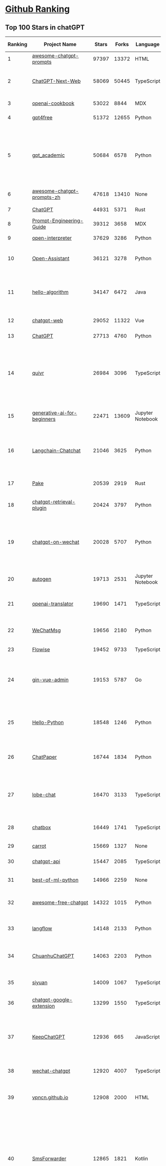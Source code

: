 [Github Ranking](../README.md)
==========

## Top 100 Stars in chatGPT

| Ranking | Project Name | Stars | Forks | Language | Open Issues | Description | Last Commit |
| ------- | ------------ | ----- | ----- | -------- | ----------- | ----------- | ----------- |
| 1 | [awesome-chatgpt-prompts](https://github.com/f/awesome-chatgpt-prompts) | 97397 | 13372 | HTML | 0 | This repo includes ChatGPT prompt curation to use ChatGPT better. | 2024-01-14T05:22:38Z |
| 2 | [ChatGPT-Next-Web](https://github.com/ChatGPTNextWeb/ChatGPT-Next-Web) | 58069 | 50445 | TypeScript | 86 | A cross-platform ChatGPT/Gemini UI (Web / PWA / Linux / Win / MacOS). 一键拥有你自己的跨平台 ChatGPT/Gemini 应用。 | 2024-01-15T02:32:44Z |
| 3 | [openai-cookbook](https://github.com/openai/openai-cookbook) | 53022 | 8844 | MDX | 25 | Examples and guides for using the OpenAI API | 2024-01-14T15:02:44Z |
| 4 | [gpt4free](https://github.com/xtekky/gpt4free) | 51372 | 12655 | Python | 105 | The official gpt4free repository \| various collection of powerful language models | 2024-01-14T19:30:46Z |
| 5 | [gpt_academic](https://github.com/binary-husky/gpt_academic) | 50684 | 6578 | Python | 152 | 为ChatGPT/GLM提供实用化交互界面，特别优化论文阅读/润色/写作体验，模块化设计，支持自定义快捷按钮&函数插件，支持Python和C++等项目剖析&自译解功能，PDF/LaTex论文翻译&总结功能，支持并行问询多种LLM模型，支持chatglm2等本地模型。兼容文心一言, moss, llama2, rwkv, claude2, 通义千问, 书生, 讯飞星火等。 | 2024-01-14T18:49:33Z |
| 6 | [awesome-chatgpt-prompts-zh](https://github.com/PlexPt/awesome-chatgpt-prompts-zh) | 47618 | 13410 | None | 38 | ChatGPT 中文调教指南。各种场景使用指南。学习怎么让它听你的话。 | 2023-12-06T17:31:31Z |
| 7 | [ChatGPT](https://github.com/lencx/ChatGPT) | 44931 | 5371 | Rust | 559 | 🔮 ChatGPT Desktop Application (Mac, Windows and Linux) | 2024-01-06T22:15:36Z |
| 8 | [Prompt-Engineering-Guide](https://github.com/dair-ai/Prompt-Engineering-Guide) | 39312 | 3658 | MDX | 39 | 🐙 Guides, papers, lecture, notebooks and resources for prompt engineering | 2024-01-15T02:18:24Z |
| 9 | [open-interpreter](https://github.com/KillianLucas/open-interpreter) | 37629 | 3286 | Python | 164 | A natural language interface for computers | 2024-01-15T01:25:23Z |
| 10 | [Open-Assistant](https://github.com/LAION-AI/Open-Assistant) | 36121 | 3278 | Python | 221 | OpenAssistant is a chat-based assistant that understands tasks, can interact with third-party systems, and retrieve information dynamically to do so. | 2024-01-06T18:47:41Z |
| 11 | [hello-algorithm](https://github.com/geekxh/hello-algorithm) | 34147 | 6472 | Java | 9 | 🌍 针对小白的算法训练 \| 包括四部分：①.大厂面经 ②.力扣图解  ③.千本开源电子书 ④.百张技术思维导图（项目花了上百小时，希望可以点 star 支持，🌹感谢~）推荐免费ChatGPT使用网站 | 2023-06-13T04:13:17Z |
| 12 | [chatgpt-web](https://github.com/Chanzhaoyu/chatgpt-web) | 29052 | 11322 | Vue | 7 | 用 Express 和  Vue3 搭建的 ChatGPT 演示网页 | 2024-01-10T11:38:21Z |
| 13 | [ChatGPT](https://github.com/acheong08/ChatGPT) | 27713 | 4760 | Python | 11 | Reverse engineered ChatGPT API | 2023-08-02T06:02:10Z |
| 14 | [quivr](https://github.com/StanGirard/quivr) | 26984 | 3096 | TypeScript | 58 | Your GenAI Second Brain 🧠  A personal productivity assistant (RAG) ⚡️🤖 Chat with your docs (PDF, CSV, ...)  & apps using Langchain, GPT 3.5 / 4 turbo, Private, Anthropic, VertexAI, Ollama, LLMs, that you can share with users !  Local & Private alternative to OpenAI GPTs & ChatGPT powered by retrieval-augmented generation. | 2024-01-14T22:18:58Z |
| 15 | [generative-ai-for-beginners](https://github.com/microsoft/generative-ai-for-beginners) | 22471 | 13609 | Jupyter Notebook | 12 | 12 Lessons, Get Started Building with Generative AI  🔗 https://microsoft.github.io/generative-ai-for-beginners/ | 2024-01-14T04:39:28Z |
| 16 | [Langchain-Chatchat](https://github.com/chatchat-space/Langchain-Chatchat) | 21046 | 3625 | Python | 5 | Langchain-Chatchat（原Langchain-ChatGLM）基于 Langchain 与 ChatGLM 等语言模型的本地知识库问答 \| Langchain-Chatchat (formerly langchain-ChatGLM), local knowledge based LLM (like ChatGLM) QA app with langchain  | 2024-01-14T02:47:40Z |
| 17 | [Pake](https://github.com/tw93/Pake) | 20539 | 2919 | Rust | 5 | 🤱🏻 Turn any webpage into a desktop app with Rust.  🤱🏻 利用 Rust 轻松构建轻量级多端桌面应用 | 2024-01-11T15:54:32Z |
| 18 | [chatgpt-retrieval-plugin](https://github.com/openai/chatgpt-retrieval-plugin) | 20424 | 3797 | Python | 136 | The ChatGPT Retrieval Plugin lets you easily find personal or work documents by asking questions in natural language. | 2023-12-26T04:04:08Z |
| 19 | [chatgpt-on-wechat](https://github.com/zhayujie/chatgpt-on-wechat) | 20028 | 5707 | Python | 259 | 基于大模型搭建的微信聊天机器人，同时支持微信、企业微信、公众号、飞书接入，可选择GPT3.5/GPT4.0/Claude/文心一言/讯飞星火/通义千问/Gemini/LinkAI，能处理文本、语音和图片，访问操作系统和互联网，支持基于自有知识库进行定制企业智能客服。 | 2024-01-14T09:40:00Z |
| 20 | [autogen](https://github.com/microsoft/autogen) | 19713 | 2531 | Jupyter Notebook | 341 | Enable Next-Gen Large Language Model Applications. Join our Discord: https://discord.gg/pAbnFJrkgZ | 2024-01-15T02:39:36Z |
| 21 | [openai-translator](https://github.com/openai-translator/openai-translator) | 19690 | 1471 | TypeScript | 327 | 基于 ChatGPT API 的划词翻译浏览器插件和跨平台桌面端应用    -    Browser extension and cross-platform desktop application for translation based on ChatGPT API. | 2024-01-12T02:39:16Z |
| 22 | [WeChatMsg](https://github.com/LC044/WeChatMsg) | 19656 | 2180 | Python | 29 | 提取微信聊天记录，将其导出成HTML、Word、CSV文档永久保存，对聊天记录进行分析生成年度聊天报告 | 2024-01-14T13:03:46Z |
| 23 | [Flowise](https://github.com/FlowiseAI/Flowise) | 19452 | 9733 | TypeScript | 270 | Drag & drop UI to build your customized LLM flow | 2024-01-15T02:49:05Z |
| 24 | [gin-vue-admin](https://github.com/flipped-aurora/gin-vue-admin) | 19153 | 5787 | Go | 31 | 基于vite+vue3+gin搭建的开发基础平台（支持TS,JS混用），集成jwt鉴权，权限管理，动态路由，显隐可控组件，分页封装，多点登录拦截，资源权限，上传下载，代码生成器，表单生成器,chatGPT自动查表等开发必备功能。 | 2024-01-15T01:26:28Z |
| 25 | [Hello-Python](https://github.com/mouredev/Hello-Python) | 18548 | 1246 | Python | 12 | Curso para aprender el lenguaje de programación Python desde cero y para principiantes. 75 clases, 37 horas en vídeo, código, proyectos y grupo de chat. Fundamentos, frontend, backend, testing, IA... | 2023-12-15T14:28:28Z |
| 26 | [ChatPaper](https://github.com/kaixindelele/ChatPaper) | 16744 | 1834 | Python | 63 | Use ChatGPT to summarize the arXiv papers. 全流程加速科研，利用chatgpt进行论文全文总结+专业翻译+润色+审稿+审稿回复 | 2024-01-10T12:03:59Z |
| 27 | [lobe-chat](https://github.com/lobehub/lobe-chat) | 16470 | 3133 | TypeScript | 131 | 🤖 Lobe Chat - an open-source, high-performance chatbot framework that supports speech synthesis, multimodal, and extensible Function Call plugin system. Supports one-click free deployment of your private ChatGPT/LLM web application. | 2024-01-15T03:16:35Z |
| 28 | [chatbox](https://github.com/Bin-Huang/chatbox) | 16449 | 1741 | TypeScript | 225 | Chatbox is a desktop client for ChatGPT, Claude and other LLMs, available on Windows, Mac, Linux | 2024-01-10T14:15:30Z |
| 29 | [carrot](https://github.com/xx025/carrot) | 15669 | 1327 | None | 5 | Free ChatGPT Site List 这儿为你准备了众多免费好用的ChatGPT镜像站点 | 2024-01-11T12:21:25Z |
| 30 | [chatgpt-api](https://github.com/transitive-bullshit/chatgpt-api) | 15447 | 2085 | TypeScript | 61 | Node.js client for the official ChatGPT API. 🔥 | 2023-12-29T04:07:25Z |
| 31 | [best-of-ml-python](https://github.com/ml-tooling/best-of-ml-python) | 14966 | 2259 | None | 18 | 🏆 A ranked list of awesome machine learning Python libraries. Updated weekly. | 2024-01-11T18:27:34Z |
| 32 | [awesome-free-chatgpt](https://github.com/LiLittleCat/awesome-free-chatgpt) | 14322 | 1015 | Python | 20 | 🆓免费的 ChatGPT 镜像网站列表，持续更新。List of free ChatGPT mirror sites, continuously updated.  | 2024-01-08T15:49:12Z |
| 33 | [langflow](https://github.com/logspace-ai/langflow) | 14148 | 2133 | Python | 105 | ⛓️ Langflow is a UI for LangChain, designed with react-flow to provide an effortless way to experiment and prototype flows. | 2024-01-14T21:18:00Z |
| 34 | [ChuanhuChatGPT](https://github.com/GaiZhenbiao/ChuanhuChatGPT) | 14063 | 2203 | Python | 87 | GUI for ChatGPT API and many LLMs. Supports agents, file-based QA, GPT finetuning and query with web search. All with a neat UI. | 2024-01-13T11:18:26Z |
| 35 | [siyuan](https://github.com/siyuan-note/siyuan) | 14009 | 1067 | TypeScript | 72 | A privacy-first, self-hosted, fully open source personal knowledge management software, written in typescript and golang. | 2024-01-14T16:21:44Z |
| 36 | [chatgpt-google-extension](https://github.com/wong2/chatgpt-google-extension) | 13299 | 1550 | TypeScript | 94 | This project is deprecated. Check my new project ChatHub: | 2023-10-25T09:48:26Z |
| 37 | [KeepChatGPT](https://github.com/xcanwin/KeepChatGPT) | 12936 | 665 | JavaScript | 119 | 这是一款提高ChatGPT的数据安全能力和效率的插件。并且免费共享大量创新功能，如：自动刷新、保持活跃、数据安全、取消审计、克隆对话、言无不尽、净化页面、展示大屏、展示全屏、拦截跟踪、日新月异等。让我们的AI体验无比安全、顺畅、丝滑、高效、简洁。 | 2024-01-09T04:05:09Z |
| 38 | [wechat-chatgpt](https://github.com/fuergaosi233/wechat-chatgpt) | 12920 | 4007 | TypeScript | 53 | Use ChatGPT On Wechat via wechaty | 2023-05-05T20:16:17Z |
| 39 | [vpncn.github.io](https://github.com/vpncn/vpncn.github.io) | 12908 | 2000 | HTML | 0 | 2024中国翻墙软件VPN推荐以及科学上网避坑，稳定好用。对比SSR机场、蓝灯、V2ray、老王VPN、VPS搭建梯子等科学上网与翻墙软件，中国最新科学上网翻墙梯子VPN下载推荐，访问Chatgpt。 | 2024-01-05T14:31:27Z |
| 40 | [SmsForwarder](https://github.com/pppscn/SmsForwarder) | 12865 | 1821 | Kotlin | 0 | 短信转发器——监控Android手机短信、来电、APP通知，并根据指定规则转发到其他手机：钉钉群自定义机器人、钉钉企业内机器人、企业微信群机器人、飞书机器人、企业微信应用消息、邮箱、bark、webhook、Telegram机器人、Server酱、PushPlus、手机短信等。包括主动控制服务端与客户端，让你轻松远程发短信、查短信、查通话、查话簿、查电量等。（V3.0 新增）PS.这个APK主要是学习与自用，如有BUG请提ISSUE，同时欢迎大家提PR指正 | 2024-01-13T02:09:40Z |
| 41 | [ChatALL](https://github.com/sunner/ChatALL) | 12587 | 1815 | JavaScript | 127 |  Concurrently chat with ChatGPT, Bing Chat, Bard, Alpaca, Vicuna, Claude, ChatGLM, MOSS, 讯飞星火, 文心一言 and more, discover the best answers | 2024-01-14T05:34:03Z |
| 42 | [LLaVA](https://github.com/haotian-liu/LLaVA) | 12413 | 1294 | Python | 461 | [NeurIPS'23 Oral] Visual Instruction Tuning (LLaVA) built towards GPT-4V level capabilities and beyond. | 2024-01-10T14:46:42Z |
| 43 | [haystack](https://github.com/deepset-ai/haystack) | 12328 | 1539 | Python | 336 | :mag: LLM orchestration framework to build customizable, production-ready LLM applications. Connect components (models, vector DBs, file converters) to pipelines or agents that can interact with your data. With advanced retrieval methods, it's best suited for building RAG, question answering, semantic search or conversational agent chatbots. | 2024-01-12T18:04:09Z |
| 44 | [MOSS](https://github.com/OpenLMLab/MOSS) | 11712 | 1152 | Python | 231 | An open-source tool-augmented conversational language model from Fudan University | 2023-09-08T08:51:08Z |
| 45 | [botpress](https://github.com/botpress/botpress) | 11526 | 1660 | TypeScript | 3 | The open-source hub to build & deploy GPT/LLM Agents ⚡️ | 2024-01-12T19:00:52Z |
| 46 | [GPT_API_free](https://github.com/chatanywhere/GPT_API_free) | 11307 | 939 | Python | 11 | Free ChatGPT API Key，免费ChatGPT API，支持GPT4 API（免费），ChatGPT国内可用免费转发API，直连无需代理。可以搭配ChatBox等软件/插件使用，极大降低接口使用成本。国内即可无限制畅快聊天。 | 2024-01-14T09:38:16Z |
| 47 | [chatgpt-mirai-qq-bot](https://github.com/lss233/chatgpt-mirai-qq-bot) | 10983 | 1388 | Python | 299 | 🚀 一键部署！真正的 AI 聊天机器人！支持ChatGPT、文心一言、讯飞星火、Bing、Bard、ChatGLM、POE，多账号，人设调教，虚拟女仆、图片渲染、语音发送 \| 支持 QQ、Telegram、Discord、微信 等平台 | 2023-11-22T03:13:33Z |
| 48 | [RWKV-LM](https://github.com/BlinkDL/RWKV-LM) | 10657 | 754 | Python | 43 | RWKV is an RNN with transformer-level LLM performance. It can be directly trained like a GPT (parallelizable). So it's combining the best of RNN and transformer - great performance, fast inference, saves VRAM, fast training, "infinite" ctx_len, and free sentence embedding. | 2023-12-28T06:53:30Z |
| 49 | [Chat2DB](https://github.com/chat2db/Chat2DB) | 10604 | 1339 | Java | 279 | 🔥 🔥 🔥 An intelligent and versatile general-purpose SQL client and reporting tool for databases which integrates ChatGPT capabilities. | 2024-01-12T08:43:53Z |
| 50 | [FinGPT](https://github.com/AI4Finance-Foundation/FinGPT) | 10244 | 2165 | Jupyter Notebook | 55 | Data-Centric FinGPT.  Open-source for open finance!  Revolutionize 🔥    We release the trained model on HuggingFace. | 2023-12-26T23:49:09Z |
| 51 | [novel](https://github.com/steven-tey/novel) | 9899 | 942 | TypeScript | 71 | Notion-style WYSIWYG editor with AI-powered autocompletion. | 2024-01-14T02:54:53Z |
| 52 | [llama-gpt](https://github.com/getumbrel/llama-gpt) | 9816 | 626 | TypeScript | 66 | A self-hosted, offline, ChatGPT-like chatbot. Powered by Llama 2. 100% private, with no data leaving your device. New: Code Llama support! | 2023-12-22T14:22:23Z |
| 53 | [deploy](https://github.com/pandora-next/deploy) | 9779 | 1882 | PHP | 15 | Pandora Cloud + Pandora Server + Shared Chat + BackendAPI Proxy + Chat2API + Signup Free = PandoraNext. New GPTs(Gizmo) UI, All in one! | 2024-01-05T06:56:27Z |
| 54 | [h2ogpt](https://github.com/h2oai/h2ogpt) | 9421 | 1154 | Python | 195 | Private Q&A and summarization of documents+images or chat with local GPT, 100% private, Apache 2.0. Supports Mixtral, llama.cpp, and more. Demo: https://gpt.h2o.ai/ https://codellama.h2o.ai/ | 2024-01-14T13:01:49Z |
| 55 | [BingGPT](https://github.com/dice2o/BingGPT) | 9337 | 726 | JavaScript | 234 | Desktop application of new Bing's AI-powered chat (Windows, macOS and Linux) | 2023-12-13T08:39:07Z |
| 56 | [awesome-chatgpt-zh](https://github.com/yzfly/awesome-chatgpt-zh) | 9222 | 797 | Python | 2 | ChatGPT 中文指南🔥，ChatGPT 中文调教指南，指令指南，应用开发指南，精选资源清单，更好的使用 chatGPT 让你的生产力 up up up! 🚀 | 2023-12-18T13:02:54Z |
| 57 | [chatGPTBox](https://github.com/josStorer/chatGPTBox) | 9211 | 678 | JavaScript | 214 | Integrating ChatGPT into your browser deeply, everything you need is here | 2024-01-10T21:16:29Z |
| 58 | [ChatRWKV](https://github.com/BlinkDL/ChatRWKV) | 9018 | 670 | Python | 20 | ChatRWKV is like ChatGPT but powered by RWKV (100% RNN) language model, and open source. | 2023-12-27T03:33:12Z |
| 59 | [gorilla](https://github.com/ShishirPatil/gorilla) | 8850 | 682 | Python | 37 | Gorilla: An API store for LLMs | 2023-11-29T19:03:30Z |
| 60 | [one-api](https://github.com/songquanpeng/one-api) | 8730 | 2220 | JavaScript | 271 | OpenAI 接口管理 & 分发系统，支持 Azure、Anthropic Claude、Google PaLM 2 & Gemini、智谱 ChatGLM、百度文心一言、讯飞星火认知、阿里通义千问、360 智脑以及腾讯混元，可用于二次分发管理 key，仅单可执行文件，已打包好 Docker 镜像，一键部署，开箱即用. OpenAI key management & redistribution system, using a single API for all LLMs, and features an English UI. | 2024-01-14T11:22:52Z |
| 61 | [leedl-tutorial](https://github.com/datawhalechina/leedl-tutorial) | 8666 | 2417 | Jupyter Notebook | 2 | 《李宏毅深度学习教程》，PDF下载地址：https://github.com/datawhalechina/leedl-tutorial/releases | 2024-01-11T07:14:16Z |
| 62 | [hamulete](https://github.com/hoochanlon/hamulete) | 8610 | 1881 | Jupyter Notebook | 0 | 🏔️国立台湾大学、新加坡国立大学、早稻田大学、东京大学，中央研究院（台湾）以及中国重点高校及科研机构，社科、经济、数学、博弈论、哲学、系统工程类学术论文等知识库。 | 2024-01-12T14:07:27Z |
| 63 | [go-proxy-bingai](https://github.com/adams549659584/go-proxy-bingai) | 8443 | 8730 | HTML | 221 | 用 Vue3 和 Go 搭建的微软 New Bing 演示站点，拥有一致的 UI 体验，支持 ChatGPT 提示词，国内可用。 | 2024-01-14T20:41:35Z |
| 64 | [web-llm](https://github.com/mlc-ai/web-llm) | 8193 | 493 | TypeScript | 46 | Bringing large-language models and chat to web browsers. Everything runs inside the browser with no server support. | 2024-01-11T15:22:52Z |
| 65 | [EdgeGPT](https://github.com/acheong08/EdgeGPT) | 8065 | 962 | Python | 37 | Reverse engineered API of Microsoft's Bing Chat AI | 2023-08-03T13:37:26Z |
| 66 | [awesome-chatgpt](https://github.com/humanloop/awesome-chatgpt) | 8053 | 524 | None | 23 | Curated list of awesome tools, demos, docs for ChatGPT and GPT-3 | 2023-12-28T08:57:39Z |
| 67 | [chatgpt-demo](https://github.com/anse-app/chatgpt-demo) | 7820 | 3896 | TypeScript | 39 | Minimal web UI for ChatGPT.  | 2023-12-27T01:44:01Z |
| 68 | [LMFlow](https://github.com/OptimalScale/LMFlow) | 7557 | 1078 | Python | 23 | An Extensible Toolkit for Finetuning and Inference of Large Foundation Models. Large Models for All. | 2024-01-11T15:31:47Z |
| 69 | [go-openai](https://github.com/sashabaranov/go-openai) | 7509 | 1108 | Go | 60 | OpenAI ChatGPT, GPT-3, GPT-4, DALL·E, Whisper API wrapper for Go | 2024-01-11T10:45:16Z |
| 70 | [PaLM-rlhf-pytorch](https://github.com/lucidrains/PaLM-rlhf-pytorch) | 7495 | 649 | Python | 12 | Implementation of RLHF (Reinforcement Learning with Human Feedback) on top of the PaLM architecture. Basically ChatGPT but with PaLM | 2024-01-14T17:55:25Z |
| 71 | [anything-llm](https://github.com/Mintplex-Labs/anything-llm) | 7373 | 783 | JavaScript | 44 | Open-source ChatGPT experience for LLMs, embedders, and vector databases. Unlimited documents, messages, and concurrent users with permission management in one app. | 2024-01-15T01:10:53Z |
| 72 | [LLMSurvey](https://github.com/RUCAIBox/LLMSurvey) | 7299 | 581 | Python | 11 | The official GitHub page for the survey paper "A Survey of Large Language Models". | 2024-01-10T01:24:56Z |
| 73 | [copilot-gpt4-service](https://github.com/aaamoon/copilot-gpt4-service) | 7218 | 612 | Go | 10 | Convert Github Copilot to ChatGPT | 2024-01-14T22:05:15Z |
| 74 | [promptflow](https://github.com/microsoft/promptflow) | 7090 | 518 | Python | 39 | Build high-quality LLM apps - from prototyping, testing to production deployment and monitoring. | 2024-01-15T03:11:34Z |
| 75 | [embedchain](https://github.com/embedchain/embedchain) | 7074 | 1227 | Python | 126 | The Open Source RAG framework | 2024-01-15T01:00:07Z |
| 76 | [gpt4free-ts](https://github.com/xiangsx/gpt4free-ts) | 7031 | 1507 | TypeScript | 44 | Providing a free OpenAI GPT-4 API !   This is a replication project for the typescript version of xtekky/gpt4free | 2023-11-28T06:44:25Z |
| 77 | [shell_gpt](https://github.com/TheR1D/shell_gpt) | 6990 | 559 | Python | 24 | A command-line productivity tool powered by AI large language models like GPT-4, will help you accomplish your tasks faster and more efficiently. | 2024-01-15T01:56:12Z |
| 78 | [BetterChatGPT](https://github.com/ztjhz/BetterChatGPT) | 6876 | 2378 | TypeScript | 166 | An amazing UI for OpenAI's ChatGPT (Website + Windows + MacOS + Linux) | 2023-12-23T13:50:21Z |
| 79 | [yao](https://github.com/YaoApp/yao) | 6660 | 608 | Go | 72 | :rocket: A performance app engine to create web services and applications in minutes.Suitable for AI, IoT, Industrial Internet, Connected Vehicles, DevOps, Energy, Finance and many other use-cases. | 2024-01-14T05:19:29Z |
| 80 | [chatgpt_system_prompt](https://github.com/LouisShark/chatgpt_system_prompt) | 6404 | 1228 | Python | 0 | A collection of GPT system prompts and various prompt injection/leaking knowledge. | 2024-01-08T10:13:26Z |
| 81 | [jan](https://github.com/janhq/jan) | 6360 | 321 | TypeScript | 150 | Jan is an open source alternative to ChatGPT that runs 100% offline on your computer | 2024-01-15T02:28:33Z |
| 82 | [chatgpt-advanced](https://github.com/interstellard/chatgpt-advanced) | 6238 | 802 | TypeScript | 79 | WebChatGPT: A browser extension that augments your ChatGPT prompts with web results. | 2023-11-27T18:28:41Z |
| 83 | [LangChain-Chinese-Getting-Started-Guide](https://github.com/liaokongVFX/LangChain-Chinese-Getting-Started-Guide) | 6194 | 505 | None | 13 | LangChain 的中文入门教程 | 2023-07-07T09:52:46Z |
| 84 | [CopilotForXcode](https://github.com/intitni/CopilotForXcode) | 6134 | 283 | Swift | 19 | The missing GitHub Copilot, Codeium and ChatGPT Xcode Source Editor Extension | 2024-01-14T08:34:57Z |
| 85 | [ChatGPT-AutoExpert](https://github.com/spdustin/ChatGPT-AutoExpert) | 6066 | 405 | JavaScript | 1 | 🚀🧠💬 Supercharged Custom Instructions for ChatGPT (non-coding) and ChatGPT Advanced Data Analysis (coding).  | 2023-12-18T15:49:19Z |
| 86 | [chatgpt-mac](https://github.com/vincelwt/chatgpt-mac) | 6036 | 501 | JavaScript | 69 | ChatGPT for Mac, living in your menubar. | 2023-10-23T09:53:08Z |
| 87 | [continue](https://github.com/continuedev/continue) | 5989 | 298 | Python | 65 | ⏩ Continue is an open-source autopilot for VS Code and JetBrains—the easiest way to code with any LLM | 2024-01-14T22:12:49Z |
| 88 | [aider](https://github.com/paul-gauthier/aider) | 5947 | 763 | Python | 64 | aider is AI pair programming in your terminal | 2024-01-11T19:22:58Z |
| 89 | [GPTCache](https://github.com/zilliztech/GPTCache) | 5889 | 417 | Python | 47 | Semantic cache for LLMs. Fully integrated with LangChain and llama_index.  | 2024-01-12T03:18:33Z |
| 90 | [freegpt-webui](https://github.com/ramonvc/freegpt-webui) | 5601 | 1657 | Python | 85 | GPT 3.5/4 with a Chat Web UI. No API key required. | 2023-09-26T21:09:16Z |
| 91 | [ChatGPT-Shortcut](https://github.com/rockbenben/ChatGPT-Shortcut) | 5554 | 662 | TypeScript | 0 | 🚀💪Maximize your efficiency and productivity, support for English,中文,Español,العربية. 让生产力加倍的AI快捷指令。更有效地定制、保存和分享自己的提示词。在提示词分享社区中，轻松找到适用于不同场景的指令。 | 2024-01-13T22:52:54Z |
| 92 | [Baichuan-7B](https://github.com/baichuan-inc/Baichuan-7B) | 5491 | 545 | Python | 81 | A large-scale 7B pretraining language model developed by BaiChuan-Inc. | 2023-09-30T08:38:56Z |
| 93 | [ChatGPT-Midjourney](https://github.com/Licoy/ChatGPT-Midjourney) | 5445 | 2001 | TypeScript | 9 | 🍭 一键拥有你自己的 ChatGPT+Midjourney 网页服务 \| Own your own ChatGPT+Midjourney web service with one click | 2024-01-05T09:44:32Z |
| 94 | [wukong-robot](https://github.com/wzpan/wukong-robot) | 5427 | 1241 | Python | 33 | 🤖 wukong-robot 是一个简单、灵活、优雅的中文语音对话机器人/智能音箱项目，支持ChatGPT多轮对话能力，还可能是首个支持脑机交互的开源智能音箱项目。 | 2024-01-02T07:20:27Z |
| 95 | [awesome-chatgpt-api](https://github.com/reorx/awesome-chatgpt-api) | 5426 | 350 | Python | 2 | Curated list of apps and tools that not only use the new ChatGPT API, but also allow users to configure their own API keys, enabling free and on-demand usage of their own quota. | 2023-10-25T04:15:09Z |
| 96 | [rags](https://github.com/run-llama/rags) | 5282 | 640 | Python | 21 | Build ChatGPT over your data, all with natural language | 2023-12-16T11:48:35Z |
| 97 | [LibreChat](https://github.com/danny-avila/LibreChat) | 5268 | 997 | TypeScript | 43 | Enhanced ChatGPT Clone: Features OpenAI, GPT-4 Vision, Bing, Anthropic, OpenRouter, Google Gemini, AI model switching, message search, langchain, DALL-E-3, ChatGPT Plugins, OpenAI Functions, Secure Multi-User System, Presets, completely open-source for self-hosting. More features in development | 2024-01-15T01:36:09Z |
| 98 | [bob-plugin-openai-translator](https://github.com/openai-translator/bob-plugin-openai-translator) | 5258 | 232 | JavaScript | 6 | 基于 ChatGPT API 的文本翻译、文本润色、语法纠错 Bob 插件，让我们一起迎接不需要巴别塔的新时代！Licensed under CC BY-NC-SA 4.0 | 2024-01-12T02:12:56Z |
| 99 | [feishu-openai](https://github.com/ConnectAI-E/feishu-openai) | 5188 | 900 | Go | 76 | 🎒 飞书  ×（GPT-4 + GPT-4V + DALL·E-3 + Whisper）=  飞一般的工作体验  🚀 语音对话、角色扮演、多话题讨论、图片创作、表格分析、文档导出 🚀 | 2024-01-11T10:08:12Z |
| 100 | [yn](https://github.com/purocean/yn) | 5175 | 859 | TypeScript | 34 | A highly extensible Markdown editor. Version control, AI Copilot, mind map, documents encryption, code snippet running, integrated terminal, chart embedding, HTML applets, Reveal.js, plug-in, and macro replacement. | 2024-01-14T14:34:53Z |

